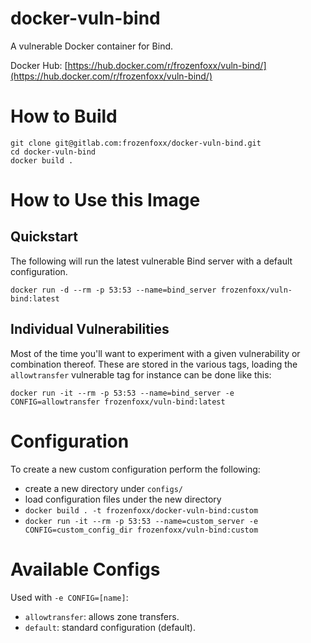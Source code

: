 # docker-vuln-bind
A vulnerable Docker container for Bind.

Docker Hub: [https://hub.docker.com/r/frozenfoxx/vuln-bind/](https://hub.docker.com/r/frozenfoxx/vuln-bind/)

# How to Build
```
git clone git@gitlab.com:frozenfoxx/docker-vuln-bind.git
cd docker-vuln-bind
docker build .
```

# How to Use this Image
## Quickstart
The following will run the latest vulnerable Bind server with a default configuration.

```
docker run -d --rm -p 53:53 --name=bind_server frozenfoxx/vuln-bind:latest
```

## Individual Vulnerabilities
Most of the time you'll want to experiment with a given vulnerability or combination thereof. These are stored in the various tags, loading the `allowtransfer` vulnerable tag for instance can be done like this:

```
docker run -it --rm -p 53:53 --name=bind_server -e CONFIG=allowtransfer frozenfoxx/vuln-bind:latest
```

# Configuration
To create a new custom configuration perform the following:
* create a new directory under `configs/`
* load configuration files under the new directory
* `docker build . -t frozenfoxx/docker-vuln-bind:custom`
* `docker run -it --rm -p 53:53 --name=custom_server -e CONFIG=custom_config_dir frozenfoxx/vuln-bind:custom`

# Available Configs
Used with `-e CONFIG=[name]`:
* `allowtransfer`: allows zone transfers.
* `default`: standard configuration (default).
